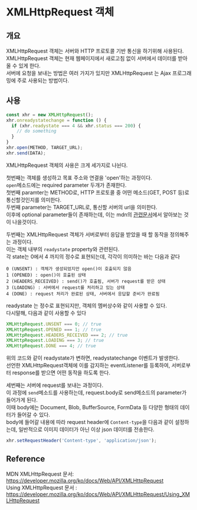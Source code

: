 # XMLHttpRequest 객체
## 개요
XMLHttpRequest 객체는 서버와 HTTP 프로토콜 기반 통신을 하기위해 사용된다.   
XMLHttpRequest 객체는 현재 웹페이지에서 새로고침 없이 서버에서 데이터를 받아올 수 있게 한다.   
서버에 요청을 보내는 방법은 여러 가지가 있지만 XMLHttpRequest 는 Ajax 프로그래밍에 주로 사용되는 방법이다.   
   
## 사용
``` javascript
const xhr = new XMLHttpRequest();
xhr.onreadystatechange = function () {
  if (xhr.readystate === 4 && xhr.status === 200) {
    // do something
  }
}
xhr.open(METHOD, TARGET_URL);
xhr.send(DATA);
```
XMLHttpRequest 객체의 사용은 크게 세가지로 나뉜다.   
   
첫번째는 객체를 생성하고 목표 주소와 연결을 'open'하는 과정이다.   
`open`메소드에는 required parameter 두개가 존재한다.   
첫번째 paramter는 METHOD로, HTTP 프로토콜 중 어떤 메소드(GET, POST 등)로 통신할것인지를 의미한다.   
두번째 parameter는 TARGET_URL로, 통신할 서버의 url을 의미한다.   
이후에 optional parameter들이 존재하는데, 이는 mdn의 [관련문서]에서 알아보는 것이 나을것이다.   
   
두번째는 XMLHttpRequest 객체가 서버로부터 응답을 받았을 때 할 동작을 정의해주는 과정이다.   
이는 객체 내부의 `readystate` property와 관련된다.   
각 state는 0에서 4 까지의 정수로 표현되는데, 각각이 의미하는 바는 다음과 같다   
```
0 (UNSENT) : 객체가 생성되었지만 open()이 호출되지 않음
1 (OPENED) : open()이 호출된 상태
2 (HEADERS_RECEIVED) : send()가 호출됨, 서버가 request를 받은 상태
3 (LOADING) : 서버에서 request를 처리하고 있는 상태
4 (DONE) : request 처리가 완료된 상태, 서버에서 응답할 준비가 완료됨
```
readystate 는 정수로 표현되지만, 객체의 멤버상수와 같이 사용할 수 있다.   
다시말해, 다음과 같이 사용할 수 있다   
``` javascript
XMLHttpRequest.UNSENT === 0; // true
XMLHttpRequest.OPENED === 1; // true
XMLHttpRequest.HEADERS_RECEIVED === 2; // true
XMLHttpRequest.LOADING === 3; // true
XMLHttpRequest.DONE === 4; // true
```
위의 코드와 같이 readystate가 변하면, readystatechange 이벤트가 발생한다.   
선언한 XMLHttpRequest객체에 이를 감지하는 eventListener를 등록하여, 서버로부터 response를 받으면 어떤 동작을 하도록 한다.   
   
세번째는 서버에 request를 보내는 과정이다.   
이 과정에 `send`메소드를 사용하는데, request.body로 send메소드의 parameter가 들어가게 된다.   
이때 body에는 Document, Blob, BufferSource, FormData 등 다양한 형태의 데이터가 들어갈 수 있다.   
body에 들어갈 내용에 따라 request header에 `Content-type`을 다음과 같이 설정하는데, 일반적으로 이미지 데이터가 아닌 이상 json 데이터를 전송한다.   
``` javascript
xhr.setRequestHeader('Content-type', 'application/json');
```
   
## Reference
MDN XMLHttpRequest 문서: https://developer.mozilla.org/ko/docs/Web/API/XMLHttpRequest   
Using XMLHttpRequest 문서 : https://developer.mozilla.org/ko/docs/Web/API/XMLHttpRequest/Using_XMLHttpRequest   



[관련문서]: https://developer.mozilla.org/en-US/docs/Web/API/XMLHttpRequest/open